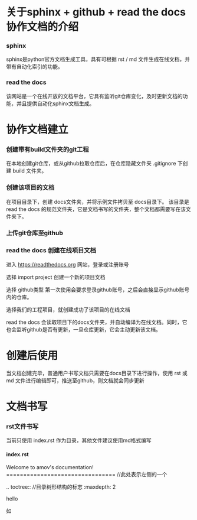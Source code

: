# 关于sphinx + github + read the docs 协作文档的介绍

### sphinx
sphinx是python官方文档生成工具，具有可根据 rst / md 文件生成在线文档，并带有自动化索引的功能。

### read the docs
该网站是一个在线开放的文档平台，它具有监听git仓库变化，及时更新文档的功能，并且提供自动化sphinx文档生成。

# 协作文档建立

### 创建带有build文件夹的git工程
在本地创建git仓库，或从github拉取仓库后，在仓库隐藏文件夹 .gitignore 下创建 build 文件夹。

### 创建该项目的文档
在项目目录下，创建 docs文件夹，并将示例文件拷贝至 docs目录下。
该目录是read the docs 的规范文件夹，它是文档书写的文件夹，整个文档都需要写在该文件夹下。

### 上传git仓库至github

### read the docs 创建在线项目文档

进入 https://readthedocs.org 网站，登录或注册账号

选择 import project 创建一个新的项目文档

选择 github类型
第一次使用会要求登录github账号，之后会直接显示github账号内的仓库。

选择我们的工程项目，就创建成功了该项目的在线文档

read the docs 会读取项目下的docs文件夹，并自动编译为在线文档。同时，它也会监听github是否有更新，一旦仓库更新，它会主动更新该文档。

# 创建后使用

当文档创建完毕，普通用户书写文档只需要在docs目录下进行操作，使用 rst 或 md 文件进行编辑即可，推送至github，则文档就会同步更新

# 文档书写

### rst文件书写
当前只使用 index.rst 作为目录，其他文件建议使用md格式编写

#### index.rst

Welcome to amov's documentation!
================================ //此处表示左侧的一个

.. toctree::  //目录树形结构的标志
   :maxdepth: 2

   hello


如